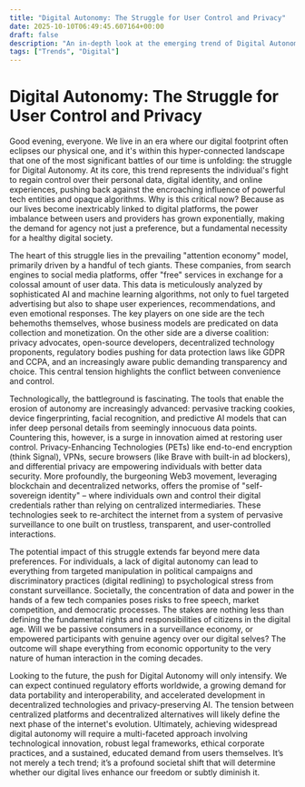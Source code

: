 ```yaml
---
title: "Digital Autonomy: The Struggle for User Control and Privacy"
date: 2025-10-10T06:49:45.607164+00:00
draft: false
description: "An in-depth look at the emerging trend of Digital Autonomy: The Struggle for User Control and Privacy and what it means for the future."
tags: ["Trends", "Digital"]
---
```


# Digital Autonomy: The Struggle for User Control and Privacy

Good evening, everyone. We live in an era where our digital footprint often eclipses our physical one, and it's within this hyper-connected landscape that one of the most significant battles of our time is unfolding: the struggle for Digital Autonomy. At its core, this trend represents the individual's fight to regain control over their personal data, digital identity, and online experiences, pushing back against the encroaching influence of powerful tech entities and opaque algorithms. Why is this critical now? Because as our lives become inextricably linked to digital platforms, the power imbalance between users and providers has grown exponentially, making the demand for agency not just a preference, but a fundamental necessity for a healthy digital society.

The heart of this struggle lies in the prevailing "attention economy" model, primarily driven by a handful of tech giants. These companies, from search engines to social media platforms, offer "free" services in exchange for a colossal amount of user data. This data is meticulously analyzed by sophisticated AI and machine learning algorithms, not only to fuel targeted advertising but also to shape user experiences, recommendations, and even emotional responses. The key players on one side are the tech behemoths themselves, whose business models are predicated on data collection and monetization. On the other side are a diverse coalition: privacy advocates, open-source developers, decentralized technology proponents, regulatory bodies pushing for data protection laws like GDPR and CCPA, and an increasingly aware public demanding transparency and choice. This central tension highlights the conflict between convenience and control.

Technologically, the battleground is fascinating. The tools that enable the erosion of autonomy are increasingly advanced: pervasive tracking cookies, device fingerprinting, facial recognition, and predictive AI models that can infer deep personal details from seemingly innocuous data points. Countering this, however, is a surge in innovation aimed at restoring user control. Privacy-Enhancing Technologies (PETs) like end-to-end encryption (think Signal), VPNs, secure browsers (like Brave with built-in ad blockers), and differential privacy are empowering individuals with better data security. More profoundly, the burgeoning Web3 movement, leveraging blockchain and decentralized networks, offers the promise of "self-sovereign identity" – where individuals own and control their digital credentials rather than relying on centralized intermediaries. These technologies seek to re-architect the internet from a system of pervasive surveillance to one built on trustless, transparent, and user-controlled interactions.

The potential impact of this struggle extends far beyond mere data preferences. For individuals, a lack of digital autonomy can lead to everything from targeted manipulation in political campaigns and discriminatory practices (digital redlining) to psychological stress from constant surveillance. Societally, the concentration of data and power in the hands of a few tech companies poses risks to free speech, market competition, and democratic processes. The stakes are nothing less than defining the fundamental rights and responsibilities of citizens in the digital age. Will we be passive consumers in a surveillance economy, or empowered participants with genuine agency over our digital selves? The outcome will shape everything from economic opportunity to the very nature of human interaction in the coming decades.

Looking to the future, the push for Digital Autonomy will only intensify. We can expect continued regulatory efforts worldwide, a growing demand for data portability and interoperability, and accelerated development in decentralized technologies and privacy-preserving AI. The tension between centralized platforms and decentralized alternatives will likely define the next phase of the internet's evolution. Ultimately, achieving widespread digital autonomy will require a multi-faceted approach involving technological innovation, robust legal frameworks, ethical corporate practices, and a sustained, educated demand from users themselves. It’s not merely a tech trend; it’s a profound societal shift that will determine whether our digital lives enhance our freedom or subtly diminish it.